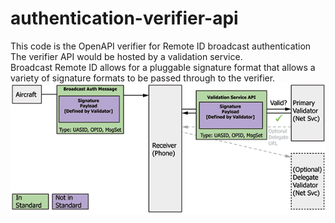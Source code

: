 # authentication-verifier-api
This code is the OpenAPI verifier for Remote ID broadcast authentication
The verifier API would be hosted by a validation service.  
Broadcast Remote ID allows for a pluggable signature format that allows a variety of signature formats to be passed through to the verifier.
![Verifier Diagram](img/auth_path.png)